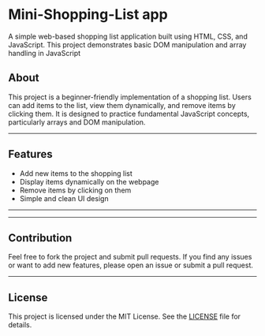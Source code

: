 # Mini-Shopping-List app
A simple web-based shopping list application built using HTML, CSS, and JavaScript.  This project demonstrates basic DOM manipulation and array handling in JavaScript

## About

This project is a beginner-friendly implementation of a shopping list. Users can add items to the list, view them dynamically, and remove items by clicking them. It is designed to practice fundamental JavaScript concepts, particularly arrays and DOM manipulation.

---

## Features

- Add new items to the shopping list
- Display items dynamically on the webpage
- Remove items by clicking on them
- Simple and clean UI design

---












---

## Contribution

Feel free to fork the project and submit pull requests. If you find any issues or want to add new features, please open an issue or submit a pull request.

---

## License

This project is licensed under the MIT License. See the [LICENSE](LICENSE) file for details.
